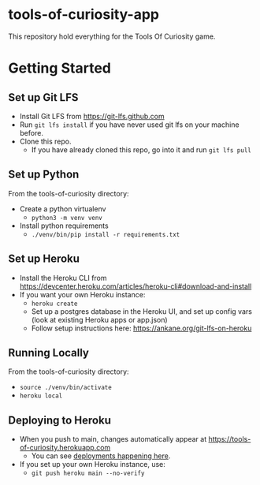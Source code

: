 # tools-of-curiosity-app
This repository hold everything for the Tools Of Curiosity game.

# Getting Started

## Set up Git LFS
* Install Git LFS from https://git-lfs.github.com
* Run `git lfs install` if you have never used git lfs on your machine before.
* Clone this repo. 
    * If you have already cloned this repo, go into it and run `git lfs pull`

## Set up Python
From the tools-of-curiosity directory:
* Create a python virtualenv
    * `python3 -m venv venv`
* Install python requirements
    * `./venv/bin/pip install -r requirements.txt`

## Set up Heroku 
* Install the Heroku CLI from https://devcenter.heroku.com/articles/heroku-cli#download-and-install
* If you want your own Heroku instance:
   * `heroku create`
   * Set up a postgres database in the Heroku UI, and set up config vars (look at existing Heroku apps or app.json)
   * Follow setup instructions here: https://ankane.org/git-lfs-on-heroku

## Running Locally
From the tools-of-curiosity directory:
* `source ./venv/bin/activate`
* `heroku local` 

## Deploying to Heroku
* When you push to main, changes automatically appear at https://tools-of-curiosity.herokuapp.com
   * You can see [deployments happening here](https://github.com/Innovators-for-Purpose/tools-of-curiosity/deployments/activity_log?environment=tools-of-curiosity).
* If you set up your own Heroku instance, use:
   * `git push heroku main --no-verify`
